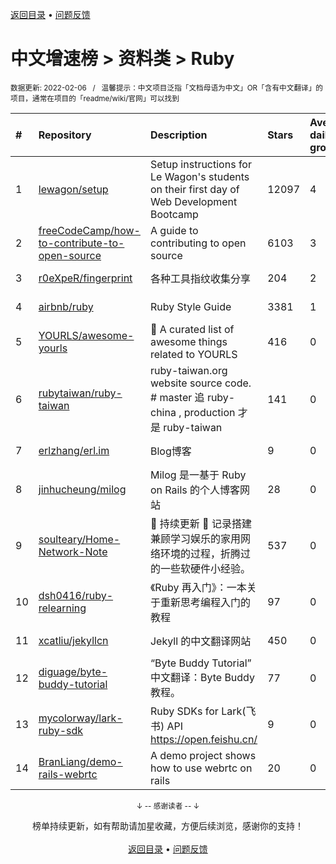 <a href="https://gitee.com/GrowingGit/GitHub-Chinese-Top-Charts#github中文排行榜">返回目录</a> • <a href="/content/docs/feedback.md">问题反馈</a>

# 中文增速榜 > 资料类 > Ruby
<sub>数据更新: 2022-02-06&nbsp;&nbsp;&nbsp;/&nbsp;&nbsp;&nbsp;温馨提示：中文项目泛指「文档母语为中文」OR「含有中文翻译」的项目，通常在项目的「readme/wiki/官网」可以找到</sub>

|#|Repository|Description|Stars|Average daily growth|Updated|
|:-|:-|:-|:-|:-|:-|
|1|[lewagon/setup](https://github.com/lewagon/setup)|Setup instructions for Le Wagon's students on their first day of Web Development Bootcamp|12097|4|2022-02-04|
|2|[freeCodeCamp/how-to-contribute-to-open-source](https://github.com/freeCodeCamp/how-to-contribute-to-open-source)|A guide to contributing to open source|6103|3|2022-02-01|
|3|[r0eXpeR/fingerprint](https://github.com/r0eXpeR/fingerprint)|各种工具指纹收集分享|204|2|2021-11-03|
|4|[airbnb/ruby](https://github.com/airbnb/ruby)|Ruby Style Guide|3381|1|2021-12-28|
|5|[YOURLS/awesome-yourls](https://github.com/YOURLS/awesome-yourls)|🎉 A curated list of awesome things related to YOURLS|416|0|2022-01-27|
|6|[rubytaiwan/ruby-taiwan](https://github.com/rubytaiwan/ruby-taiwan)|ruby-taiwan.org website source code. # master 追 ruby-china , production 才是 ruby-taiwan|141|0|2021-09-27|
|7|[erlzhang/erl.im](https://github.com/erlzhang/erl.im)|Blog博客|9|0|2021-09-27|
|8|[jinhucheung/milog](https://github.com/jinhucheung/milog)|Milog 是一基于 Ruby on Rails 的个人博客网站|28|0|2021-09-27|
|9|[soulteary/Home-Network-Note](https://github.com/soulteary/Home-Network-Note)|🚧 持续更新 🚧 记录搭建兼顾学习娱乐的家用网络环境的过程，折腾过的一些软硬件小经验。|537|0|2022-01-25|
|10|[dsh0416/ruby-relearning](https://github.com/dsh0416/ruby-relearning)|《Ruby 再入门》：一本关于重新思考编程入门的教程|97|0|2021-09-28|
|11|[xcatliu/jekyllcn](https://github.com/xcatliu/jekyllcn)|Jekyll 的中文翻译网站|450|0|2022-01-27|
|12|[diguage/byte-buddy-tutorial](https://github.com/diguage/byte-buddy-tutorial)|“Byte Buddy Tutorial” 中文翻译：Byte Buddy 教程。|77|0|2021-11-16|
|13|[mycolorway/lark-ruby-sdk](https://github.com/mycolorway/lark-ruby-sdk)|Ruby SDKs for Lark(飞书) API https://open.feishu.cn/|9|0|2021-10-24|
|14|[BranLiang/demo-rails-webrtc](https://github.com/BranLiang/demo-rails-webrtc)|A demo project shows how to use webrtc on rails|20|0|2022-01-22|

<div align="center">
    <p><sub>↓ -- 感谢读者 -- ↓</sub></p>
    榜单持续更新，如有帮助请加星收藏，方便后续浏览，感谢你的支持！
</div>

<br/>

<div align="center"><a href="https://gitee.com/GrowingGit/GitHub-Chinese-Top-Charts#github中文排行榜">返回目录</a> • <a href="/content/docs/feedback.md">问题反馈</a></div>
